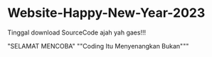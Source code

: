 # Website-Happy-New-Year-2023

Tinggal download SourceCode ajah yah gaes!!!

"SELAMAT MENCOBA" ""Coding Itu Menyenangkan Bukan"""
